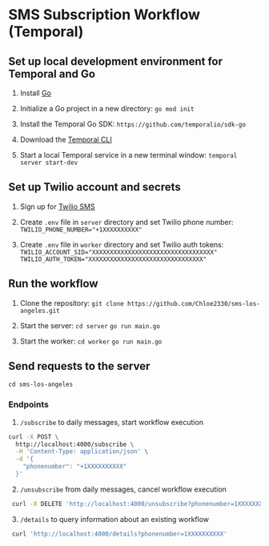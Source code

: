 # SMS Subscription Workflow (Temporal) 

## Set up local development environment for Temporal and Go 

1. Install [Go](https://go.dev/doc/install)

2. Initialize a Go project in a new directory: `go mod init`

3. Install the Temporal Go SDK: `https://github.com/temporalio/sdk-go`

4. Download the [Temporal CLI](https://learn.temporal.io/getting_started/go/dev_environment/#set-up-a-local-temporal-service-for-development-with-temporal-cli) 

5. Start a local Temporal service in a new terminal window: `temporal server start-dev`

## Set up Twilio account and secrets 

1. Sign up for [Twilio SMS](https://www.twilio.com/en-us/messaging/channels/sms)

2. Create `.env` file in `server` directory and set Twilio phone number: `TWILIO_PHONE_NUMBER="+1XXXXXXXXXX"`

3. Create `.env` file in `worker` directory and set Twilio auth tokens: `TWILIO_ACCOUNT_SID="XXXXXXXXXXXXXXXXXXXXXXXXXXXXXXXXXX"` `TWILIO_AUTH_TOKEN="XXXXXXXXXXXXXXXXXXXXXXXXXXXXXXXX"`

## Run the workflow 

1. Clone the repository: `git clone https://github.com/Chloe2330/sms-los-angeles.git`

2. Start the server: `cd server` `go run main.go`

3. Start the worker: `cd worker` `go run main.go`

## Send requests to the server

`cd sms-los-angeles`
### Endpoints 

1. `/subscribe` to daily messages, start workflow execution
```bash
curl -X POST \
  http://localhost:4000/subscribe \
  -H 'Content-Type: application/json' \
  -d '{
    "phonenumber": "+1XXXXXXXXXX"
  }'
```

2. `/unsubscribe` from daily messages, cancel workflow execution
```bash
 curl -X DELETE 'http://localhost:4000/unsubscribe?phonenumber=1XXXXXXXXXX'
```

3. `/details` to query information about an existing workflow
```bash
 curl 'http://localhost:4000/details?phonenumber=1XXXXXXXXXX'
```